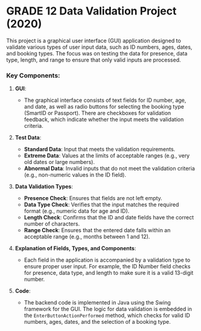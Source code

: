 # GRADE 12 Data Validation Project (2020)

This project is a graphical user interface (GUI) application designed to validate various types of user input data, such as ID numbers, ages, dates, and booking types. The focus was on testing the data for presence, data type, length, and range to ensure that only valid inputs are processed.

### Key Components:
1. **GUI**: 
   - The graphical interface consists of text fields for ID number, age, and date, as well as radio buttons for selecting the booking type (SmartID or Passport). There are checkboxes for validation feedback, which indicate whether the input meets the validation criteria.
  
2. **Test Data**:
   - **Standard Data**: Input that meets the validation requirements.
   - **Extreme Data**: Values at the limits of acceptable ranges (e.g., very old dates or large numbers).
   - **Abnormal Data**: Invalid inputs that do not meet the validation criteria (e.g., non-numeric values in the ID field).

3. **Data Validation Types**:
   - **Presence Check**: Ensures that fields are not left empty.
   - **Data Type Check**: Verifies that the input matches the required format (e.g., numeric data for age and ID).
   - **Length Check**: Confirms that the ID and date fields have the correct number of characters.
   - **Range Check**: Ensures that the entered date falls within an acceptable range (e.g., months between 1 and 12).

4. **Explanation of Fields, Types, and Components**:
   - Each field in the application is accompanied by a validation type to ensure proper user input. For example, the ID Number field checks for presence, data type, and length to make sure it is a valid 13-digit number.

5. **Code**:
   - The backend code is implemented in Java using the Swing framework for the GUI. The logic for data validation is embedded in the `EnterButtonActionPerformed` method, which checks for valid ID numbers, ages, dates, and the selection of a booking type.
